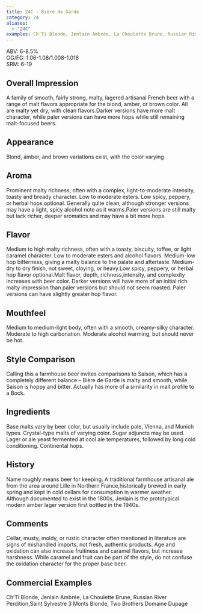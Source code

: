 ```yaml
---
title: 24C - Bière de Garde
category: 24
aliases: 
  - "24C"
examples: Ch’Ti Blonde, Jenlain Ambrée, La Choulette Brune, Russian River Perdition,Saint Sylvestre 3 Monts Blonde, Two Brothers Domaine Dupage
---
```


ABV: 6-8.5%  
OG/FG: 1.06-1.08/1.008-1.016  
SRM: 6-19  

## Overall Impression
A family of smooth, fairly strong, malty, lagered artisanal French beer with a range of malt flavors appropriate for the blond, amber, or brown color. All are malty yet dry, with clean flavors.Darker versions have more malt character, while paler versions can have more hops while still remaining malt-focused beers.

## Appearance
Blond, amber, and brown variations exist, with the color varying

## Aroma
Prominent malty richness, often with a complex, light-to-moderate intensity, toasty and bready character. Low to moderate esters. Low spicy, peppery, or herbal hops optional. Generally quite clean, although stronger versions may have a light, spicy alcohol note as it warms.Paler versions are still malty but lack richer, deeper aromatics and may have a bit more hops.

## Flavor
Medium to high malty richness, often with a toasty, biscuity, toffee, or light caramel character. Low to moderate esters and alcohol flavors. Medium-low hop bitterness, giving a malty balance to the palate and aftertaste. Medium-dry to dry finish, not sweet, cloying, or heavy.Low spicy, peppery, or herbal hop flavor optional.Malt flavor, depth, richness,intensity, and complexity increases with beer color. Darker versions will have more of an initial rich malty impression than paler versions but should not seem roasted. Paler versions can have slightly greater hop flavor.

## Mouthfeel
Medium to medium-light body, often with a smooth, creamy-silky character. Moderate to high carbonation. Moderate alcohol warming, but should never be hot.

## Style Comparison
Calling this a farmhouse beer invites comparisons to Saison, which has a completely different balance – Bière de Garde is malty and smooth, while Saison is hoppy and bitter. Actually has more of a similarity in malt profile to a Bock.

## Ingredients
Base malts vary by beer color, but usually include pale, Vienna, and Munich types. Crystal-type malts of varying color. Sugar adjuncts may be used. Lager or ale yeast fermented at cool ale temperatures, followed by long cold conditioning. Continental hops.

## History
Name roughly means beer for keeping. A traditional farmhouse artisanal ale from the area around Lille in Northern France,historically brewed in early spring and kept in cold cellars for consumption in warmer weather. Although documented to exist in the 1800s, Jenlain is the prototypical modern amber lager version first bottled in the 1940s.

## Comments
Cellar, musty, moldy, or rustic character often mentioned in literature are signs of mishandled imports, not fresh, authentic products. Age and oxidation can also increase fruitiness and caramel flavors, but increase harshness. While caramel and fruit can be part of the style, do not confuse the oxidation character for the proper base beer.

## Commercial Examples
Ch’Ti Blonde, Jenlain Ambrée, La Choulette Brune, Russian River Perdition,Saint Sylvestre 3 Monts Blonde, Two Brothers Domaine Dupage